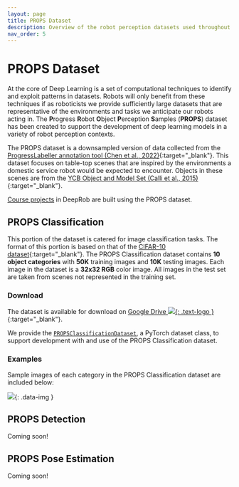 ```yaml
---
layout: page
title: PROPS Dataset
description: Overview of the robot perception datasets used throughout the DeepRob course.
nav_order: 5
---
```


# PROPS Dataset

At the core of Deep Learning is a set of computational techniques to identify and exploit patterns in datasets. Robots will only benefit from these techniques if as roboticists we provide sufficiently large datasets that are representative of the environments and tasks we anticipate our robots acting in. The <b>P</b>rogress <b>R</b>obot <b>O</b>bject <b>P</b>erception <b>S</b>amples (<b>PROPS</b>) dataset has been created to support the development of deep learning models in a variety of robot perception contexts. 

The PROPS dataset is a downsampled version of data collected from the [ProgressLabeller annotation tool (Chen et al., 2022)](https://arxiv.org/abs/2203.00283){:target="_blank"}. This dataset focuses on table-top scenes that are inspired by the environments a domestic service robot would be expected to encounter. Objects in these scenes are from the [YCB Object and Model Set (Calli et al., 2015)](https://ieeexplore.ieee.org/abstract/document/7251504){:target="_blank"}.


[Course projects](/CSCI5980-Spr23-DeepRob/projects/) in DeepRob are built using the PROPS dataset.


## PROPS Classification

This portion of the dataset is catered for image classification tasks. The format of this portion is based on that of the [CIFAR-10 dataset](https://www.cs.toronto.edu/~kriz/cifar.html){:target="_blank"}. The PROPS Classification dataset contains <b>10 object categories</b> with <b>50K</b> training images and <b>10K</b> testing images. Each image in the dataset is a <b>32x32 RGB</b> color image. All images in the test set are taken from scenes not represented in the training set.

### Download

The dataset is available for download on [Google Drive ![](/CSCI5980-Spr23-DeepRob/assets/logos/logo_drive_2020q4_color_2x_web_64dp.png){: .text-logo }](https://drive.google.com/file/d/1C8_JFsnPVm392C-S1rH0y4HFfNkdMlXi/view?usp=share_link){:target="_blank"}.

We provide the [`PROPSClassificationDataset`](/CSCI5980-Spr23-DeepRob/assets/projects/PROPSClassificationDataset.py), a PyTorch dataset class, to support development with and use of the PROPS Classification dataset.

### Examples

Sample images of each category in the PROPS Classification dataset are included below:

![](/CSCI5980-Spr23-DeepRob/assets/images/props_classification.jpeg){: .data-img }


## PROPS Detection

Coming soon!


## PROPS Pose Estimation

Coming soon!

